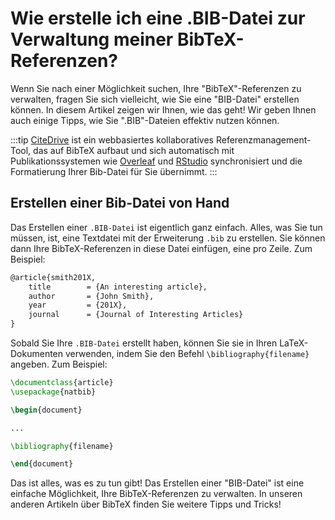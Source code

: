 # Wie erstelle ich eine .BIB-Datei zur Verwaltung meiner BibTeX-Referenzen?

Wenn Sie nach einer Möglichkeit suchen, Ihre "BibTeX"-Referenzen zu verwalten, fragen Sie sich vielleicht, wie Sie eine "BIB-Datei" erstellen können. In diesem Artikel zeigen wir Ihnen, wie das geht! Wir geben Ihnen auch einige Tipps, wie Sie ".BIB"-Dateien effektiv nutzen können.

:::tip
[CiteDrive](https://citedrive.com/) ist ein webbasiertes kollaboratives Referenzmanagement-Tool, das auf BibTeX aufbaut und sich automatisch mit Publikationssystemen wie [Overleaf](https://www.overleaf.com/blog/citedrive-easy-reference-management-for-overleaf) und [RStudio](https://citedrive.medium.com/bibliography-management-in-r-markdown-with-citedrive-and-rstudio-2585699dd619) synchronisiert und die Formatierung Ihrer Bib-Datei für Sie übernimmt.
:::

## Erstellen einer Bib-Datei von Hand

Das Erstellen einer `.BIB-Datei` ist eigentlich ganz einfach. Alles, was Sie tun müssen, ist, eine Textdatei mit der Erweiterung `.bib` zu erstellen. Sie können dann Ihre BibTeX-Referenzen in diese Datei einfügen, eine pro Zeile. Zum Beispiel:


```latex
@article{smith201X,
	title        = {An interesting article},
	author       = {John Smith},
	year         = {201X},
	journal      = {Journal of Interesting Articles}
}
```

Sobald Sie Ihre `.BIB-Datei` erstellt haben, können Sie sie in Ihren LaTeX-Dokumenten verwenden, indem Sie den Befehl `\bibliography{filename}` angeben. Zum Beispiel:


```latex
\documentclass{article}
\usepackage{natbib}

\begin{document}

...

\bibliography{filename}

\end{document}
```

Das ist alles, was es zu tun gibt! Das Erstellen einer "BIB-Datei" ist eine einfache Möglichkeit, Ihre BibTeX-Referenzen zu verwalten. In unseren anderen Artikeln über BibTeX finden Sie weitere Tipps und Tricks!
